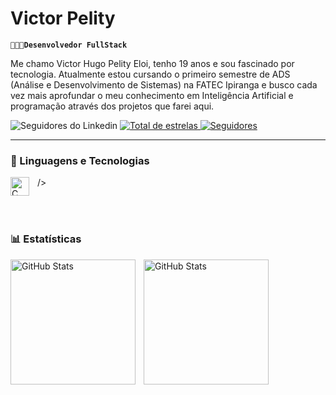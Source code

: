#  Victor Pelity

**`👨🏽‍💻Desenvolvedor FullStack`**

Me chamo Victor Hugo Pelity Eloi, tenho 19 anos e sou fascinado por tecnologia. Atualmente estou cursando o primeiro semestre de ADS (Análise e Desenvolvimento de Sistemas) na FATEC Ipiranga e busco cada vez mais aprofundar o meu conhecimento em Inteligência Artificial e programação através dos projetos que farei aqui.

<p align="left">
    <a https://www.linkedin.com/in/victor-hugo-pelity-eloi-92b5721b8/>
        <img 
            alt="Seguidores do Linkedin" 
            title="Me siga no Linkedin" 
            src="https://custom-icon-badges.demolab.com/linkedin/profile/followers/UCo-gJ8RnTn5akHqHvO55DVA?color=%23E05D44&label=Me seiga!&logo=video&logoColor=white&style=for-the-badge&labelColor=CE4630"
        />
    </a>
    </a> 
    <a href="https://github.com/VictorPelity?tab=repositories&sort=stargazers">
        <img 
            alt="Total de estrelas" 
            title="Total de estrelas GitHub" 
            src="https://custom-icon-badges.demolab.com/github/stars/VictorPelity?color=55960c&style=for-the-badge&labelColor=488207&logo=star&label=estrelas"
        />
    </a>
    <a href="https://github.com/VictorPelity?tab=followers">
        <img 
            alt="Seguidores" 
            title="Me siga no GitHub" 
            src="https://custom-icon-badges.demolab.com/github/followers/VictorPelity?color=236ad3&labelColor=1155ba&style=for-the-badge&logo=github&label=Seguidores&logoColor=white"
        />
    </a>
</p>

---

### 🤖 Linguagens e Tecnologias

<img 
    align="left" 
    alt="C"
    title="C" 
    width="30px" 
    style="padding-right: 10px;" 
    src="https://cdn.jsdelivr.net/gh/devicons/devicon@latest/icons/c/c-line.svg" />
/>

<br/>
<br/>

### 📊 Estatísticas

<p>
  <img 
    align="left" 
    alt="GitHub Stats" 
    height="200" 
    style="padding-right: 10px;" 
    src="https://github-readme-stats.vercel.app/api?username=VictorPelity&show_icons=true&theme=tokyonight&include_all_commits=true&locale=pt-br" 
  />

<img 
      align="left" 
      alt="GitHub Stats" 
      height="200" 
      src="https://github-readme-stats.vercel.app/api/top-langs/?username=VictorPelity&theme=tokyonight&layout=compact&custom_title=Tecnologias&langs_count=9" 
  />

</p>
